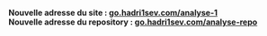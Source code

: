 __Nouvelle adresse du site : [go.hadri1sev.com/analyse-1](https://go.hadri1sev.com/analyse-1)__  
__Nouvelle adresse du repository : [go.hadri1sev.com/analyse-repo](https://go.hadri1sev.com/analyse-repo)__

